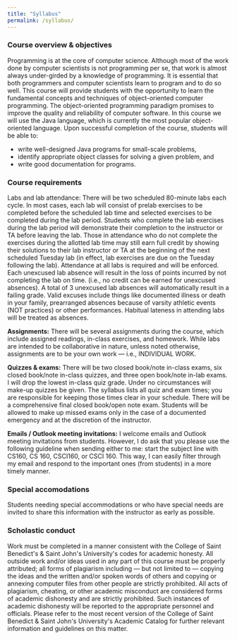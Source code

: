 ```yaml
---
title: "Syllabus"
permalink: /syllabus/
---
```


### Course overview & objectives
Programming is at the core of computer science. Although most of the work done by computer scientists is not programming per se, that work is almost always under-girded by a knowledge of programming. It is essential that both programmers and computer scientists learn to program and to do so well. This course will provide students with the opportunity to learn the fundamental concepts and techniques of object-oriented computer programming. The object-oriented programming paradigm promises to improve the quality and reliability of computer software. In this course we will use the Java language, which is currently the most popular object-oriented language. Upon successful completion of the course, students will be able to:
* write well-designed Java programs for small-scale problems,
* identify appropriate object classes for solving a given problem, and
* write good documentation for programs.

### Course requirements
Labs and lab attendance: There will be two scheduled 80-minute labs each cycle. In most cases, each lab will consist of prelab exercises to be completed before the scheduled lab time and selected exercises to be completed during the lab period. Students who complete the lab exercises during the lab period will demonstrate their completion to the instructor or TA before leaving the lab. Those in attendance who do not complete the exercises during the allotted lab time may still earn full credit by showing their solutions to their lab instructor or TA at the beginning of the next scheduled Tuesday lab (in effect, lab exercises are due on the Tuesday following the lab). Attendance at all labs is required and will be enforced. Each unexcused lab absence will result in the loss of points incurred by not completing the lab on time. (i.e., no credit can be earned for unexcused absences). A total of 3 unexcused lab absences will automatically result in a failing grade. Valid excuses include things like documented illness or death in your family, prearranged absences because of varsity athletic events (NOT practices) or other performances. Habitual lateness in attending labs will be treated as absences.

**Assignments:** There will be several assignments during the course, which include assigned readings, in-class exercises, and homework. While labs are intended to be collaborative in nature, unless noted otherwise, assignments are to be your own work — i.e., INDIVIDUAL WORK.

**Quizzes & exams:** There will be two closed book/note in-class exams, six closed book/note in-class quizzes, and three open book/note in-lab exams. I will drop the lowest in-class quiz grade. Under no circumstances will make-up quizzes be given. The syllabus lists all quiz and exam times; you are responsible for keeping those times clear in your schedule. There will be a comprehensive final closed book/open note exam. Students will be allowed to make up missed exams only in the case of a documented emergency and at the discretion of the instructor.

**Emails / Outlook meeting invitations:** I welcome emails and Outlook meeting invitations from students. However, I do ask that you please use the following guideline when sending either to me: start the subject line with CS160, CS 160, CSCI160, or CSCI 160. This way, I can easily filter through my email and respond to the important ones (from students) in a more timely manner.

### Special accomodations
Students needing special accommodations or who have special needs are invited to share this information with the instructor as early as possible.

### Scholastic conduct
Work must be completed in a manner consistent with the College of Saint Benedict's & Saint John's University's codes for academic honesty. All outside work and/or ideas used in any part of this course must be properly attributed; all forms of plagiarism including — but not limited to — copying the ideas and the written and/or spoken words of others and copying or annexing computer files from other people are strictly prohibited. All acts of plagiarism, cheating, or other academic misconduct are considered forms of academic dishonesty and are strictly prohibited. Such instances of academic dishonesty will be reported to the appropriate personnel and officials. Please refer to the most recent version of the College of Saint Benedict & Saint John's University's Academic Catalog for further relevant information and guidelines on this matter.
